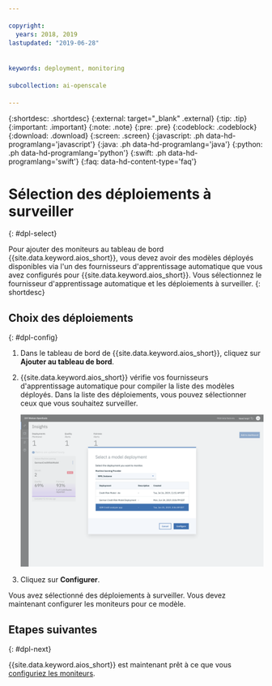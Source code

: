 ```yaml
---

copyright:
  years: 2018, 2019
lastupdated: "2019-06-28"


keywords: deployment, monitoring 

subcollection: ai-openscale

---
```


{:shortdesc: .shortdesc}
{:external: target="_blank" .external}
{:tip: .tip}
{:important: .important}
{:note: .note}
{:pre: .pre}
{:codeblock: .codeblock}
{:download: .download}
{:screen: .screen}
{:javascript: .ph data-hd-programlang='javascript'}
{:java: .ph data-hd-programlang='java'}
{:python: .ph data-hd-programlang='python'}
{:swift: .ph data-hd-programlang='swift'}
{:faq: data-hd-content-type='faq'}

# Sélection des déploiements à surveiller
{: #dpl-select}

Pour ajouter des moniteurs au tableau de bord {{site.data.keyword.aios_short}},
vous devez avoir des modèles déployés disponibles via l'un des fournisseurs d'apprentissage automatique que vous avez configurés pour {{site.data.keyword.aios_short}}.
Vous sélectionnez le fournisseur d'apprentissage automatique et les déploiements à surveiller.
{: shortdesc}

## Choix des déploiements
{: #dpl-config}

1.  Dans le tableau de bord de {{site.data.keyword.aios_short}}, cliquez sur **Ajouter au tableau de bord**.
1.  {{site.data.keyword.aios_short}} vérifie vos fournisseurs d'apprentissage automatique pour compiler la liste des modèles déployés. Dans la liste des déploiements, vous pouvez sélectionner ceux que vous souhaitez surveiller.

    ![Fenêtre en incrustation de sélection de déploiements, avec un fournisseur d'apprentissage automatique sélectionné et la liste des déploiements disponibles pour ce fournisseur](images/wos-select-model-deployment.png)

1.  Cliquez sur **Configurer**.

Vous avez sélectionné des déploiements à surveiller.
Vous devez maintenant configurer les moniteurs pour ce modèle. 

## Etapes suivantes
{: #dpl-next}

{{site.data.keyword.aios_short}} est maintenant prêt
à ce que vous [configuriez les moniteurs](/docs/services/ai-openscale?topic=ai-openscale-mo-config).
